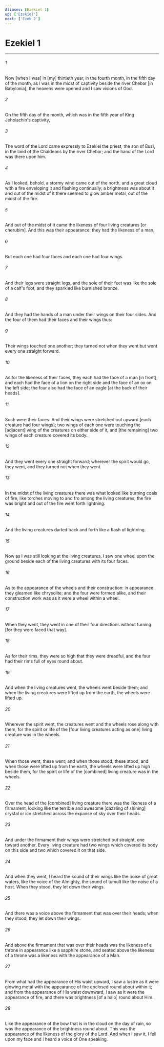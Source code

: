 ```yaml
---
Aliases: [Ezekiel 1]
up: ['Ezekiel']
next: ['Ezek 2']
---
```

# Ezekiel 1

***














###### 1 






Now [when I was] in [my] thirtieth year, in the fourth month, in the fifth day of the month, as I was in the midst of captivity beside the river Chebar [in Babylonia], the heavens were opened and I saw visions of God. 













###### 2 






On the fifth day of the month, which was in the fifth year of King Jehoiachin's captivity, 













###### 3 






The word of the Lord came expressly to Ezekiel the priest, the son of Buzi, in the land of the Chaldeans by the river Chebar; and the hand of the Lord was there upon him. 













###### 4 






As I looked, behold, a stormy wind came out of the north, and a great cloud with a fire enveloping it and flashing continually; a brightness was about it and out of the midst of it there seemed to glow amber metal, out of the midst of the fire. 













###### 5 






And out of the midst of it came the likeness of four living creatures [or cherubim]. And this was their appearance: they had the likeness of a man, 













###### 6 






But each one had four faces and each one had four wings. 













###### 7 






And their legs were straight legs, and the sole of their feet was like the sole of a calf's foot, and they sparkled like burnished bronze. 













###### 8 






And they had the hands of a man under their wings on their four sides. And the four of them had their faces and their wings thus: 













###### 9 






Their wings touched one another; they turned not when they went but went every one straight forward. 













###### 10 






As for the likeness of their faces, they each had the face of a man [in front], and each had the face of a lion on the right side and the face of an ox on the left side; the four also had the face of an eagle [at the back of their heads]. 













###### 11 






Such were their faces. And their wings were stretched out upward [each creature had four wings]; two wings of each one were touching the [adjacent] wing of the creatures on either side of it, and [the remaining] two wings of each creature covered its body. 













###### 12 






And they went every one straight forward; wherever the spirit would go, they went, and they turned not when they went. 













###### 13 






In the midst of the living creatures there was what looked like burning coals of fire, like torches moving to and fro among the living creatures; the fire was bright and out of the fire went forth lightning. 













###### 14 






And the living creatures darted back and forth like a flash of lightning. 













###### 15 






Now as I was still looking at the living creatures, I saw one wheel upon the ground beside each of the living creatures with its four faces. 













###### 16 






As to the appearance of the wheels and their construction: in appearance they gleamed like chrysolite; and the four were formed alike, and their construction work was as it were a wheel within a wheel. 













###### 17 






When they went, they went in one of their four directions without turning [for they were faced that way]. 













###### 18 






As for their rims, they were so high that they were dreadful, and the four had their rims full of eyes round about. 













###### 19 






And when the living creatures went, the wheels went beside them; and when the living creatures were lifted up from the earth, the wheels were lifted up. 













###### 20 






Wherever the spirit went, the creatures went and the wheels rose along with them, for the spirit or life of the [four living creatures acting as one] living creature was in the wheels. 













###### 21 






When those went, these went; and when those stood, these stood; and when those were lifted up from the earth, the wheels were lifted up high beside them, for the spirit or life of the [combined] living creature was in the wheels. 













###### 22 






Over the head of the [combined] living creature there was the likeness of a firmament, looking like the terrible and awesome [dazzling of shining] crystal or ice stretched across the expanse of sky over their heads. 













###### 23 






And under the firmament their wings were stretched out straight, one toward another. Every living creature had two wings which covered its body on this side and two which covered it on that side. 













###### 24 






And when they went, I heard the sound of their wings like the noise of great waters, like the voice of the Almighty, the sound of tumult like the noise of a host. When they stood, they let down their wings. 













###### 25 






And there was a voice above the firmament that was over their heads; when they stood, they let down their wings. 













###### 26 






And above the firmament that was over their heads was the likeness of a throne in appearance like a sapphire stone, and seated above the likeness of a throne was a likeness with the appearance of a Man. 













###### 27 






From what had the appearance of His waist upward, I saw a lustre as it were glowing metal with the appearance of fire enclosed round about within it; and from the appearance of His waist downward, I saw as it were the appearance of fire, and there was brightness [of a halo] round about Him. 













###### 28 






Like the appearance of the bow that is in the cloud on the day of rain, so was the appearance of the brightness round about. This was the appearance of the likeness of the glory of the Lord. And when I saw it, I fell upon my face and I heard a voice of One speaking.
